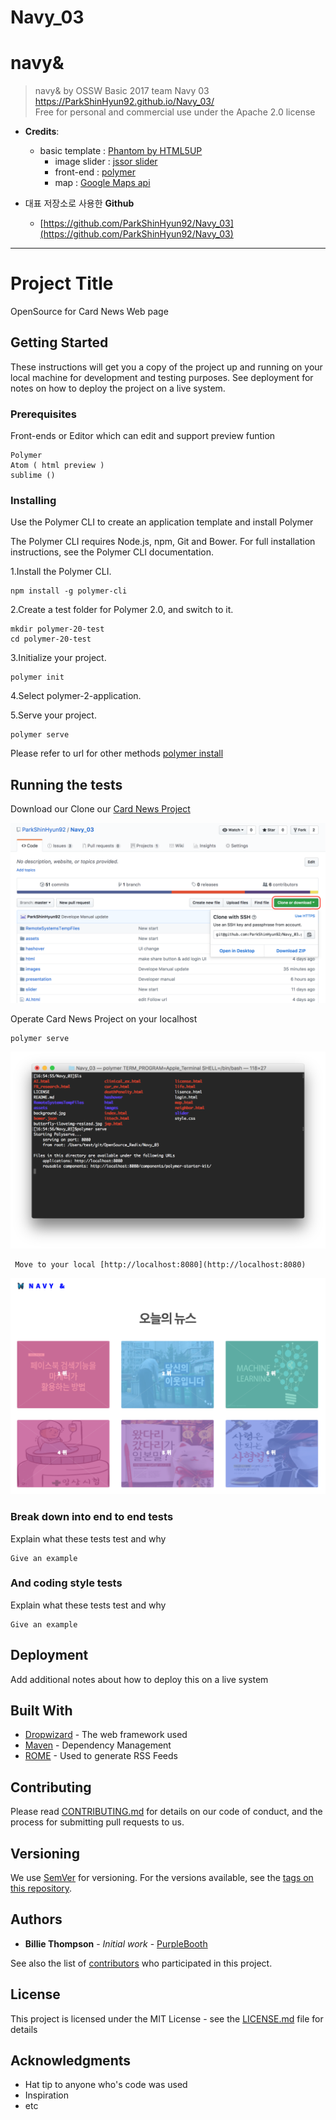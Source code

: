 # Navy_03

# navy&

> navy& by OSSW Basic 2017 team Navy 03
>https://ParkShinHyun92.github.io/Navy_03/<br/>
>Free for personal and commercial use under the Apache 2.0 license

* **Credits**:
  * basic template : [Phantom by HTML5UP](https://html5up.net)
	* image slider : [jssor slider](https://www.jssor.com)
	* front-end : [polymer](https://www.polymer-project.org/)
	* map : [Google Maps api](https://developers.google.com/maps/documentation/javascript/adding-a-google-map?hl=ko)


* 대표 저장소로 사용한 **Github**
	* [https://github.com/ParkShinHyun92/Navy_03](https://github.com/ParkShinHyun92/Navy_03)

------

# Project Title

OpenSource for Card News Web page


## Getting Started

These instructions will get you a copy of the project up and running on your local machine for development and testing purposes. See deployment for notes on how to deploy the project on a live system.

### Prerequisites

Front-ends or Editor which can edit and support preview funtion

```
Polymer
Atom ( html preview )
sublime ()
```


### Installing

Use the Polymer CLI to create an application template and install Polymer

The Polymer CLI requires Node.js, npm, Git and Bower. For full installation instructions, see the Polymer CLI documentation.

1.Install the Polymer CLI.

```
npm install -g polymer-cli
```

2.Create a test folder for Polymer 2.0, and switch to it.

```
mkdir polymer-20-test
cd polymer-20-test
```

3.Initialize your project.


```
polymer init
```

4.Select polymer-2-application.

5.Serve your project.

```
polymer serve
```


Please refer to url for other methods
[polymer install](https://www.polymer-project.org/)

## Running the tests

Download our Clone our [Card News Project](https://github.com/ParkShinHyun92/Navy_03)

  ![](/presentation/Developer_manual/github_download.jpg)

Operate Card News Project on your localhost

```
polymer serve
```
 ![](/presentation/Developer_manual/polymer_serve.png)

```
 Move to your local [http://localhost:8080](http://localhost:8080)
```
 ![](/images/init2.jpg)

### Break down into end to end tests

Explain what these tests test and why

```
Give an example
```

### And coding style tests

Explain what these tests test and why

```
Give an example
```

## Deployment

Add additional notes about how to deploy this on a live system

## Built With

* [Dropwizard](http://www.dropwizard.io/1.0.2/docs/) - The web framework used
* [Maven](https://maven.apache.org/) - Dependency Management
* [ROME](https://rometools.github.io/rome/) - Used to generate RSS Feeds

## Contributing

Please read [CONTRIBUTING.md](https://gist.github.com/PurpleBooth/b24679402957c63ec426) for details on our code of conduct, and the process for submitting pull requests to us.

## Versioning

We use [SemVer](http://semver.org/) for versioning. For the versions available, see the [tags on this repository](https://github.com/your/project/tags).

## Authors

* **Billie Thompson** - *Initial work* - [PurpleBooth](https://github.com/PurpleBooth)

See also the list of [contributors](https://github.com/your/project/contributors) who participated in this project.

## License

This project is licensed under the MIT License - see the [LICENSE.md](LICENSE.md) file for details

## Acknowledgments

* Hat tip to anyone who's code was used
* Inspiration
* etc

